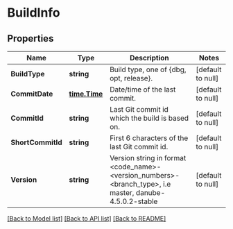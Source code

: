 # BuildInfo

## Properties
Name | Type | Description | Notes
------------ | ------------- | ------------- | -------------
**BuildType** | **string** | Build type, one of {dbg, opt, release}. | [default to null]
**CommitDate** | [**time.Time**](time.Time.md) | Date/time of the last commit. | [default to null]
**CommitId** | **string** | Last Git commit id which the build is based on. | [default to null]
**ShortCommitId** | **string** | First 6 characters of the last Git commit id. | [default to null]
**Version** | **string** | Version string in format &lt;code_name&gt;-&lt;version_numbers&gt;-&lt;branch_type&gt;, i.e master, danube-4.5.0.2-stable  | [default to null]

[[Back to Model list]](../README.md#documentation-for-models) [[Back to API list]](../README.md#documentation-for-api-endpoints) [[Back to README]](../README.md)


